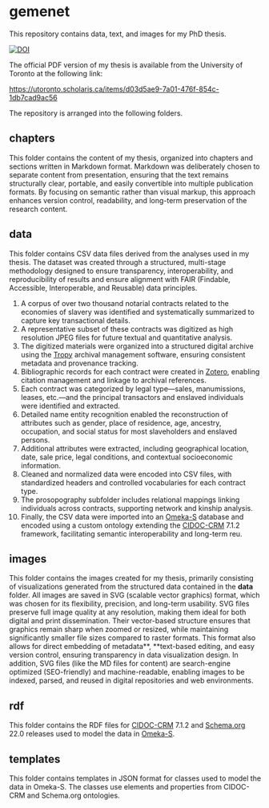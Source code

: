 # gemenet

This repository contains data, text, and images for my PhD thesis.

[![DOI](https://zenodo.org/badge/374439549.svg)](https://doi.org/10.5281/zenodo.17362723)

The official PDF version of my thesis is available from the University of Toronto at the following link:

https://utoronto.scholaris.ca/items/d03d5ae9-7a01-476f-854c-1db7cad9ac56

The repository is arranged into the following folders.

## chapters

This folder contains the content of my thesis, organized into chapters and sections written in Markdown format. Markdown was deliberately chosen to separate content from presentation, ensuring that the text remains structurally clear, portable, and easily convertible into multiple publication formats. By focusing on semantic rather than visual markup, this approach enhances version control, readability, and long-term preservation of the research content.

## data

This folder contains CSV data files derived from the analyses used in my thesis. The dataset was created through a structured, multi-stage methodology designed to ensure transparency, interoperability, and reproducibility of results and ensure alignment with FAIR (Findable, Accessible, Interoperable, and Reusable) data principles.

1. A corpus of over two thousand notarial contracts related to the economies of slavery was identified and systematically summarized to capture key transactional details.
2. A representative subset of these contracts was digitized as high resolution JPEG files for future textual and quantitative analysis.
3. The digitized materials were organized into a structured digital archive using the [Tropy](https://tropy.org/) archival management software, ensuring consistent metadata and provenance tracking.
4. Bibliographic records for each contract were created in [Zotero](https://www.zotero.org/), enabling citation management and linkage to archival references.
5. Each contract was categorized by legal type—sales, manumissions, leases, etc.—and the principal transactors and enslaved individuals were identified and extracted.
6. Detailed name entity recognition enabled the reconstruction of attributes such as gender, place of residence, age, ancestry, occupation, and social status for most slaveholders and enslaved persons.
7. Additional attributes were extracted, including geographical location, date, sale price, legal conditions, and contextual socioeconomic information.
8. Cleaned and normalized data were encoded into CSV files, with standardized headers and controlled vocabularies for each contract type.
9. The prosopography subfolder includes relational mappings linking individuals across contracts, supporting network and kinship analysis.
10. Finally, the CSV data were imported into an [Omeka-S](https://omeka.org/s/) database and encoded using a custom ontology extending the [CIDOC-CRM](https://cidoc-crm.org/) 7.1.2 framework, facilitating semantic interoperability and long-term reu.

## images

This folder contains the images created for my thesis, primarily consisting of visualizations generated from the structured data contained in the **data** folder. All images are saved in SVG (scalable vector graphics) format, which was chosen for its flexibility, precision, and long-term usability. SVG files preserve full image quality at any resolution, making them ideal for both digital and print dissemination. Their vector-based structure ensures that graphics remain sharp when zoomed or resized, while maintaining significantly smaller file sizes compared to raster formats. This format also allows for direct embedding of metadata**, **text-based editing, and easy version control, ensuring transparency in data visualization design. In addition, SVG files (like the MD files for content) are search-engine optimized (SEO-friendly) and machine-readable, enabling images to be indexed, parsed, and reused in digital repositories and web environments.

## rdf

This folder contains the RDF files for [CIDOC-CRM](https://cidoc-crm.org/) 7.1.2 and [Schema.org](https://schema.org/) 22.0 releases used to model the data in [Omeka-S](https://omeka.org/s/).

## templates

This folder contains templates in JSON format for classes used to model the data in Omeka-S. The classes use elements and properties from CIDOC-CRM and Schema.org ontologies.
